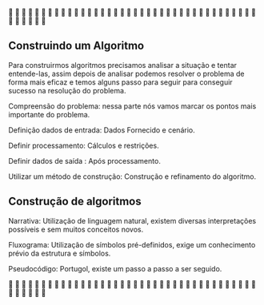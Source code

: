 :large_blue_diamond: :large_blue_diamond: :large_blue_diamond: :large_blue_diamond: :large_blue_diamond: :large_blue_diamond: :large_blue_diamond: :large_blue_diamond: :large_blue_diamond: :large_blue_diamond: :large_blue_diamond: :large_blue_diamond: :large_blue_diamond: :large_blue_diamond: :large_blue_diamond: :large_blue_diamond: :large_blue_diamond: :large_blue_diamond: :large_blue_diamond: :large_blue_diamond: :large_blue_diamond: :large_blue_diamond: :large_blue_diamond: :large_blue_diamond: :large_blue_diamond: :large_blue_diamond: :large_blue_diamond: :large_blue_diamond: :large_blue_diamond: :large_blue_diamond: :large_blue_diamond: :large_blue_diamond: :large_blue_diamond: :large_blue_diamond: :large_blue_diamond: :large_blue_diamond: :large_blue_diamond: :large_blue_diamond: :large_blue_diamond: :large_blue_diamond: :large_blue_diamond: :large_blue_diamond: :large_blue_diamond: :large_blue_diamond: 

## Construindo um Algoritmo

Para construirmos algoritmos precisamos analisar a situação e tentar entende-las, assim depois de analisar podemos resolver o problema de forma mais eficaz e temos alguns passo para seguir para conseguir sucesso na resolução do problema.

Compreensão do problema: nessa parte nós vamos marcar os pontos mais importante do problema.

Definição dados de entrada: Dados Fornecido e cenário.

Definir processamento: Cálculos e restrições. 

Definir dados de saída : Após processamento.

Utilizar um método de construção: Construção e refinamento do algoritmo.

## Construção de algoritmos

Narrativa: Utilização de linguagem natural, existem diversas interpretações possíveis e sem muitos conceitos novos.

Fluxograma: Utilização de símbolos pré-definidos, exige um conhecimento prévio da estrutura e símbolos.

Pseudocódigo: Portugol, existe um passo a passo a ser seguido.

:large_blue_diamond: :large_blue_diamond: :large_blue_diamond: :large_blue_diamond: :large_blue_diamond: :large_blue_diamond: :large_blue_diamond: :large_blue_diamond: :large_blue_diamond: :large_blue_diamond: :large_blue_diamond: :large_blue_diamond: :large_blue_diamond: :large_blue_diamond: :large_blue_diamond: :large_blue_diamond: :large_blue_diamond: :large_blue_diamond: :large_blue_diamond: :large_blue_diamond: :large_blue_diamond: :large_blue_diamond: :large_blue_diamond: :large_blue_diamond: :large_blue_diamond: :large_blue_diamond: :large_blue_diamond: :large_blue_diamond: :large_blue_diamond: :large_blue_diamond: :large_blue_diamond: :large_blue_diamond: :large_blue_diamond: :large_blue_diamond: :large_blue_diamond: :large_blue_diamond: :large_blue_diamond: :large_blue_diamond: :large_blue_diamond: :large_blue_diamond: :large_blue_diamond: :large_blue_diamond: :large_blue_diamond: :large_blue_diamond: 
